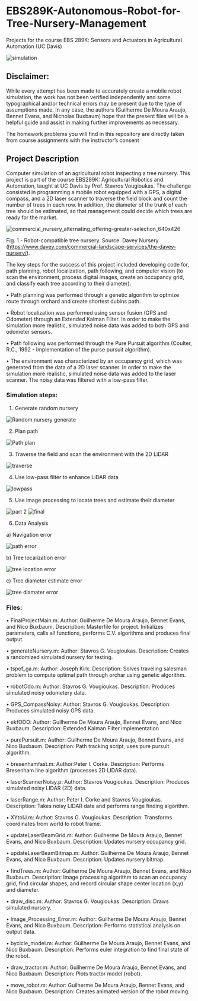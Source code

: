 # EBS289K-Autonomous-Robot-for-Tree-Nursery-Management
Projects for the course EBS 289K: Sensors and Actuators in Agricultural Automation (UC Davis)

![simulation](https://user-images.githubusercontent.com/39603677/114103867-b8e13400-987e-11eb-8772-7a22a133c107.gif)

## Disclaimer:
While every attempt has been made to accurately create a mobile robot simulation, the work has not been verified independently and some typographical and/or technical errors may be present due to the type of assumptions made. In any case, the authors (Guilherme De Moura Araujo, Bennet Evans, and Nicholas Buxbaum) hope that the present files will be a helpful guide and assist in making further improvements as necessary.

The homework problems you will find in this repository are directly taken from course assignments with the instructor’s consent

## Project Description
Computer simulation of an agricultural robot inspecting a tree nursery. This project is part of the course EBS289K: Agricultural Robotics and Automation, taught at UC Davis by Prof. Stavros Vougioukas.
The challenge consisted in programming a mobile robot equipped with a GPS, a digital compass, and a 2D laser scanner to traverse the field block and count the number of trees in each row. In addition, the diameter of the trunk of each tree should be estimated, so that management could decide which trees are ready for the market.

![commercial_nursery_alternating_offering-greater-selection_640x426](https://user-images.githubusercontent.com/39603677/114094037-ad870c00-9870-11eb-8c6d-378ed0a3fb38.png)

Fig. 1 - Robot-compatible tree nursery. Source: Davey Nursery (https://www.davey.com/commercial-landscape-services/the-davey-nursery/).

The key steps for the success of this project included developing code for, path planning, robot localization, path following, and computer vision (to scan the environment, process digital images, create an occupancy grid, and classify each tree according to their diameter).

• Path planning was performed through a genetic algorithm to optmize route through orchard and create shortest dubins path. 

• Robot localization was performed using sensor fusion (GPS and Odometer) through an Extended Kalman Filter. In order to make the simulation more realistic, simulated noise data was added to both GPS and odometer sensors.

• Path following was performed through the Pure Pursuit algorithm (Coulter, R.C., 1992 - Implementation of the purse pursuit algorithm).

• The environment was characterized by an occupancy grid, which was generated from the data of a 2D laser scanner. In order to make the simulation more realistic, simulated noise data was added to the laser scanner. The noisy data was filtered with a low-pass filter.

### Simulation steps:

1. Generate random nursery

![Random nursery generate](https://user-images.githubusercontent.com/39603677/114100448-24280780-9879-11eb-8a3c-0f64d813e69a.png)

2. Plan path

![Path plan](https://user-images.githubusercontent.com/39603677/114100858-c6e08600-9879-11eb-935b-53494ac2deab.png)

3. Traverse the field and scan the environment with the 2D LiDAR

![traverse](https://user-images.githubusercontent.com/39603677/114101067-0e671200-987a-11eb-969a-bd941313440c.JPG)

4. Use low-pass filter to enhance LiDAR data

![lowpass](https://user-images.githubusercontent.com/39603677/114101183-38b8cf80-987a-11eb-8a3d-00fef9fec8eb.JPG)

5. Use image processing to locate trees and estimate their diameter

![part 2](https://user-images.githubusercontent.com/39603677/114101450-99e0a300-987a-11eb-95ca-9c816a5e01d4.JPG) ![final](https://user-images.githubusercontent.com/39603677/114101459-9c42fd00-987a-11eb-82a3-99535892bb05.JPG)

6. Data Analysis

a) Navigation error

![path error](https://user-images.githubusercontent.com/39603677/114101728-fe9bfd80-987a-11eb-9bcd-ab3d8e76530c.JPG)

b) Tree localization error

![tree location error](https://user-images.githubusercontent.com/39603677/114101764-0e1b4680-987b-11eb-95d2-1ce8dcd8d304.JPG)

c) Tree diameter estimate error

![tree diamater error](https://user-images.githubusercontent.com/39603677/114101806-1b383580-987b-11eb-9b16-dc6b1555475a.JPG)

### Files:
• FinalProjectMain.m: Author: Guilherme De Moura Araujo, Bennet Evans, and Nico Buxbaum. Description: Masterfile for project. Initializes parameters, calls all functions, performs C.V. algorithms and produces final output.

• generateNursery.m: Author: Stavros G. Vougioukas. Description: Creates a randomized simulated nursery for testing.

• tspof_ga.m: Author: Joseph Kirk. Description: Solves traveling salesman problem to compute optimal path through orchar using genetic algorithm.

• robotOdo.m: Author: Stavros G. Vougioukas. Description: Produces simulated noisy odometery data.

• GPS_CompassNoisy: Author: Stavros G. Vougioukas. Description: Produces simulated noisy GPS data.

• ekfODO: Author: Guilherme De Moura Araujo, Bennet Evans, and Nico Buxbaum. Description: Extended Kalman Filter implementation

• purePursuit.m: Author: Guilherme De Moura Araujo, Bennet Evans, and Nico Buxbaum. Description: Path tracking script, uses pure pursuit algorithm.

• bresenhamfast.m: Author:Peter I. Corke. Description: Performs Bresenham line algorithm (processes 2D LIDAR data).

• laserScannerNoisy.p: Author: Stavros Vougioukas. Description: Produces simulated noisy LIDAR (2D) data.

• laserRange.m: Author: Peter I. Corke and Stavros Vougioukas. Description: Takes noisy LIDAR data and performs range finding algorithm.

• XYtoIJ.m: Authot: Stavros G. Vougioukas. Description: Transforms coordinates from world to robot frame.

• updateLaserBeamGrid.m: Author: Guilherme De Moura Araujo, Bennet Evans, and Nico Buxbaum. Description: Updates nursery occupancy grid.

• updateLaserBeamBitmap.m: Author: Guilherme De Moura Araujo, Bennet Evans, and Nico Buxbaum. Description: Updates nursery bitmap.

• findTrees.m: Author: Guilherme De Moura Araujo, Bennet Evans, and Nico Buxbaum. Description: Image processing algorithm to scan an occupancy grid, find circular shapes, and 
 record circular shape center location (x,y) and diameter.

• draw_disc.m: Author: Stavros G. Vougioukas. Description: Draws simulated nursery.

• Image_Processing_Error.m: Author: Guilherme De Moura Araujo, Bennet Evans, and Nico Buxbaum. Description: Performs statistical analysis on output data.

• bycicle_model.m: Author: Guilherme De Moura Araujo, Bennet Evans, and Nico Buxbaum. Description: Performs euler integration to find final state of the robot.

• draw_tractor.m: Author: Guilherme De Moura Araujo, Bennet Evans, and Nico Buxbaum. Description: Plots tractor model (robot).

• move_robot.m: Author: Guilherme De Moura Araujo, Bennet Evans, and Nico Buxbaum. Description: Creates animated version of the robot moving.
